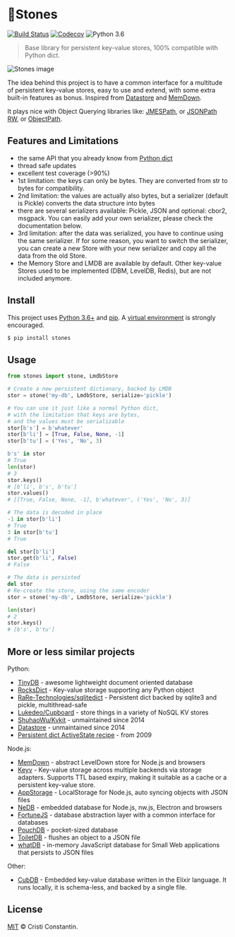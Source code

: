 # 🗿Stones

[![Build Status](https://travis-ci.org/croqaz/Stones.svg?branch=master)](https://travis-ci.org/croqaz/Stones) [![Codecov](https://codecov.io/gh/croqaz/Stones/branch/master/graph/badge.svg)](https://codecov.io/gh/croqaz/Stones) ![Python 3.6](https://img.shields.io/badge/python-3.6-blue.svg)

> Base library for persistent key-value stores, 100% compatible with Python dict.

![Stones image](https://raw.githubusercontent.com/croqaz/stones/master/images/stones-image.jpg)

The idea behind this project is to have a common interface for a multitude of persistent key-value stores, easy to use and extend, with some extra built-in features as bonus. Inspired from [Datastore](https://github.com/datastore/datastore) and [MemDown](https://github.com/level/memdown).

It plays nice with Object Querying libraries like: [JMESPath](http://jmespath.org/), or [JSONPath RW](https://github.com/kennknowles/python-jsonpath-rw), or [ObjectPath](http://objectpath.org/).


## Features and Limitations

- the same API that you already know from [Python dict](https://docs.python.org/3/library/stdtypes.html#mapping-types-dict)
- thread safe updates
- excellent test coverage (>90%)
- 1st limitation: the keys can only be bytes. They are converted from str to bytes for compatibility.
- 2nd limitation: the values are actually also bytes, but a serializer (default is Pickle) converts the data structure into bytes
- there are several serializers available: Pickle, JSON and optional: cbor2, msgpack. You can easily add your own serializer, please check the documentation below.
- 3rd limitation: after the data was serialized, you have to continue using the same serializer. If for some reason, you want to switch the serializer, you can create a new Store with your new serializer and copy all the data from the old Store.
- the Memory Store and LMDB are available by default. Other key-value Stores used to be implemented (DBM, LevelDB, Redis), but are not included anymore.


## Install

This project uses [Python 3.6+](https://python.org/) and [pip](https://pip.pypa.io/).
A [virtual environment](https://virtualenv.pypa.io/) is strongly encouraged.

```sh
$ pip install stones
```


## Usage

```py
from stones import stone, LmdbStore

# Create a new persistent dictionary, backed by LMDB
stor = stone('my-db', LmdbStore, serialize='pickle')

# You can use it just like a normal Python dict,
# with the limitation that keys are bytes,
# and the values must be serializable
stor[b's'] = b'whatever'
stor[b'li'] = [True, False, None, -1]
stor[b'tu'] = ('Yes', 'No', 3)

b's' in stor
# True
len(stor)
# 3
stor.keys()
# [b'li', b's', b'tu']
stor.values()
# [[True, False, None, -1], b'whatever', ('Yes', 'No', 3)]

# The data is decoded in place
-1 in stor[b'li']
# True
3 in stor[b'tu']
# True

del stor[b'li']
stor.get(b'li', False)
# False

# The data is persisted
del stor
# Re-create the store, using the same encoder
stor = stone('my-db', LmdbStore, serialize='pickle')

len(stor)
# 2
stor.keys()
# [b's', b'tu']
```


## More or less similar projects

Python:

* [TinyDB](https://github.com/msiemens/tinydb) - awesome lightweight document oriented database
* [RocksDict](https://github.com/Congyuwang/RocksDict) - Key-value storage supporting any Python object
* [RaRe-Technologies/sqlitedict](https://github.com/RaRe-Technologies/sqlitedict) - Persistent dict backed by sqlite3 and pickle, multithread-safe
* [Lukedeo/Cupboard](https://github.com/lukedeo/Cupboard) - store things in a variety of NoSQL KV stores
* [ShuhaoWu/Kvkit](https://github.com/shuhaowu/kvkit) - unmaintained since 2014
* [Datastore](https://github.com/datastore/datastore) - unmaintained since 2014
* [Persistent dict ActiveState recipe](https://code.activestate.com/recipes/576642) - from 2009

Node.js:

* [MemDown](https://github.com/level/memdown) - abstract LevelDown store for Node.js and browsers
* [Keyv](https://github.com/lukechilds/keyv) - Key-value storage across multiple backends via storage adapters. Supports TTL based expiry, making it suitable as a cache or a persistent key-value store.
* [AppStorage](https://github.com/faressoft/appstorage) - LocalStorage for Node.js, auto syncing objects with JSON files
* [NeDB](https://github.com/louischatriot/nedb) - embedded database for Node.js, nw.js, Electron and browsers
* [FortuneJS](https://github.com/fortunejs/fortune) - database abstraction layer with a common interface for databases
* [PouchDB](https://github.com/pouchdb/pouchdb) - pocket-sized database
* [ToiletDB](https://github.com/maxogden/toiletdb) - flushes an object to a JSON file
* [whatDB](https://github.com/small-tech/whatdb) - in-memory JavaScript database for Small Web applications that persists to JSON files

Other:

* [CubDB](https://github.com/lucaong/cubdb) - Embedded key-value database written in the Elixir language. It runs locally, it is schema-less, and backed by a single file.

## License

[MIT](LICENSE) © Cristi Constantin.
